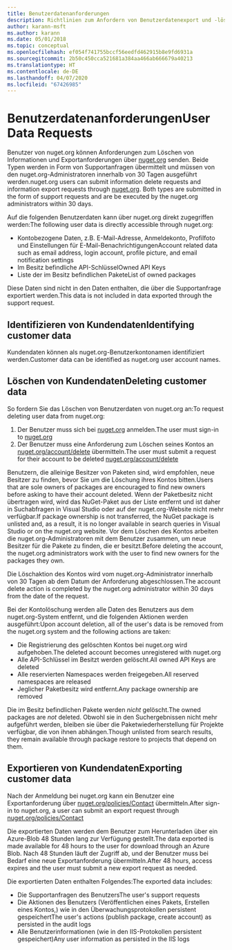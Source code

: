 ```yaml
---
title: Benutzerdatenanforderungen
description: Richtlinien zum Anfordern von Benutzerdatenexport und -löschung
author: karann-msft
ms.author: karann
ms.date: 05/01/2018
ms.topic: conceptual
ms.openlocfilehash: ef054f741755bccf56eedfd462915b8e9fd6931a
ms.sourcegitcommit: 2b50c450cca521681a384aa466ab666679a40213
ms.translationtype: HT
ms.contentlocale: de-DE
ms.lasthandoff: 04/07/2020
ms.locfileid: "67426985"
---
```

# <a name="user-data-requests"></a><span data-ttu-id="57ab4-103">Benutzerdatenanforderungen</span><span class="sxs-lookup"><span data-stu-id="57ab4-103">User Data Requests</span></span>

<span data-ttu-id="57ab4-104">Benutzer von nuget.org können Anforderungen zum Löschen von Informationen und Exportanforderungen über [nuget.org](https://www.nuget.org) senden. Beide Typen werden in Form von Supportanfragen übermittelt und müssen von den nuget.org-Administratoren innerhalb von 30 Tagen ausgeführt werden.</span><span class="sxs-lookup"><span data-stu-id="57ab4-104">nuget.org users can submit information delete requests and information export requests through [nuget.org](https://www.nuget.org). Both types are submitted in the form of support requests and are be executed by the nuget.org administrators within 30 days.</span></span>

<span data-ttu-id="57ab4-105">Auf die folgenden Benutzerdaten kann über nuget.org direkt zugegriffen werden:</span><span class="sxs-lookup"><span data-stu-id="57ab4-105">The following user data is directly accessible through nuget.org:</span></span>

* <span data-ttu-id="57ab4-106">Kontobezogene Daten, z.B. E-Mail-Adresse, Anmeldekonto, Profilfoto und Einstellungen für E-Mail-Benachrichtigungen</span><span class="sxs-lookup"><span data-stu-id="57ab4-106">Account related data such as email address, login account, profile picture, and email notification settings</span></span>
* <span data-ttu-id="57ab4-107">Im Besitz befindliche API-Schlüssel</span><span class="sxs-lookup"><span data-stu-id="57ab4-107">Owned API Keys</span></span>
* <span data-ttu-id="57ab4-108">Liste der im Besitz befindlichen Pakete</span><span class="sxs-lookup"><span data-stu-id="57ab4-108">List of owned packages</span></span>

<span data-ttu-id="57ab4-109">Diese Daten sind nicht in den Daten enthalten, die über die Supportanfrage exportiert werden.</span><span class="sxs-lookup"><span data-stu-id="57ab4-109">This data is not included in data exported through the support request.</span></span>

## <a name="identifying-customer-data"></a><span data-ttu-id="57ab4-110">Identifizieren von Kundendaten</span><span class="sxs-lookup"><span data-stu-id="57ab4-110">Identifying customer data</span></span>

<span data-ttu-id="57ab4-111">Kundendaten können als nuget.org-Benutzerkontonamen identifiziert werden.</span><span class="sxs-lookup"><span data-stu-id="57ab4-111">Customer data can be identified as nuget.org user account names.</span></span>

## <a name="deleting-customer-data"></a><span data-ttu-id="57ab4-112">Löschen von Kundendaten</span><span class="sxs-lookup"><span data-stu-id="57ab4-112">Deleting customer data</span></span>

<span data-ttu-id="57ab4-113">So fordern Sie das Löschen von Benutzerdaten von nuget.org an:</span><span class="sxs-lookup"><span data-stu-id="57ab4-113">To request deleting user data from nuget.org:</span></span>

1. <span data-ttu-id="57ab4-114">Der Benutzer muss sich bei [nuget.org](https://www.nuget.org) anmelden.</span><span class="sxs-lookup"><span data-stu-id="57ab4-114">The user must sign-in to [nuget.org](https://www.nuget.org)</span></span>
1. <span data-ttu-id="57ab4-115">Der Benutzer muss eine Anforderung zum Löschen seines Kontos an [nuget.org/account/delete](https://www.nuget.org/account/delete) übermitteln.</span><span class="sxs-lookup"><span data-stu-id="57ab4-115">The user must submit a request for their account to be deleted [nuget.org/account/delete](https://www.nuget.org/account/delete)</span></span>

<span data-ttu-id="57ab4-116">Benutzern, die alleinige Besitzer von Paketen sind, wird empfohlen, neue Besitzer zu finden, bevor Sie um die Löschung ihres Kontos bitten.</span><span class="sxs-lookup"><span data-stu-id="57ab4-116">Users that are sole owners of packages are encouraged to find new owners before asking to have their account deleted.</span></span> <span data-ttu-id="57ab4-117">Wenn der Paketbesitz nicht übertragen wird, wird das NuGet-Paket aus der Liste entfernt und ist daher in Suchabfragen in Visual Studio oder auf der nuget.org-Website nicht mehr verfügbar.</span><span class="sxs-lookup"><span data-stu-id="57ab4-117">If package ownership is not transferred, the NuGet package is unlisted and, as a result, it is no longer available in search queries in Visual Studio or on the nuget.org website.</span></span> <span data-ttu-id="57ab4-118">Vor dem Löschen des Kontos arbeiten die nuget.org-Administratoren mit dem Benutzer zusammen, um neue Besitzer für die Pakete zu finden, die er besitzt.</span><span class="sxs-lookup"><span data-stu-id="57ab4-118">Before deleting the account, the nuget.org administrators work with the user to find new owners for the packages they own.</span></span>

<span data-ttu-id="57ab4-119">Die Löschaktion des Kontos wird vom nuget.org-Administrator innerhalb von 30 Tagen ab dem Datum der Anforderung abgeschlossen.</span><span class="sxs-lookup"><span data-stu-id="57ab4-119">The account delete action is completed by the nuget.org administrator within 30 days from the date of the request.</span></span>

<span data-ttu-id="57ab4-120">Bei der Kontolöschung werden alle Daten des Benutzers aus dem nuget.org-System entfernt, und die folgenden Aktionen werden ausgeführt:</span><span class="sxs-lookup"><span data-stu-id="57ab4-120">Upon account deletion, all of the user's data is be removed from the nuget.org system and the following actions are taken:</span></span>

* <span data-ttu-id="57ab4-121">Die Registrierung des gelöschten Kontos bei nuget.org wird aufgehoben.</span><span class="sxs-lookup"><span data-stu-id="57ab4-121">The deleted account becomes unregistered with nuget.org</span></span>
* <span data-ttu-id="57ab4-122">Alle API-Schlüssel im Besitzt werden gelöscht.</span><span class="sxs-lookup"><span data-stu-id="57ab4-122">All owned API Keys are deleted</span></span>
* <span data-ttu-id="57ab4-123">Alle reservierten Namespaces werden freigegeben.</span><span class="sxs-lookup"><span data-stu-id="57ab4-123">All reserved namespaces are released</span></span>
* <span data-ttu-id="57ab4-124">Jeglicher Paketbesitz wird entfernt.</span><span class="sxs-lookup"><span data-stu-id="57ab4-124">Any package ownership are removed</span></span>

<span data-ttu-id="57ab4-125">Die im Besitz befindlichen Pakete werden *nicht* gelöscht.</span><span class="sxs-lookup"><span data-stu-id="57ab4-125">The owned packages are *not* deleted.</span></span> <span data-ttu-id="57ab4-126">Obwohl sie in den Suchergebnissen nicht mehr aufgeführt werden, bleiben sie über die Paketwiederherstellung für Projekte verfügbar, die von ihnen abhängen.</span><span class="sxs-lookup"><span data-stu-id="57ab4-126">Though unlisted from search results, they remain available through package restore to projects that depend on them.</span></span>

## <a name="exporting-customer-data"></a><span data-ttu-id="57ab4-127">Exportieren von Kundendaten</span><span class="sxs-lookup"><span data-stu-id="57ab4-127">Exporting customer data</span></span>

<span data-ttu-id="57ab4-128">Nach der Anmeldung bei nuget.org kann ein Benutzer eine Exportanforderung über [nuget.org/policies/Contact](https://www.nuget.org/policies/Contact) übermitteln.</span><span class="sxs-lookup"><span data-stu-id="57ab4-128">After sign-in to nuget.org, a user can submit an export request through [nuget.org/policies/Contact](https://www.nuget.org/policies/Contact)</span></span>

<span data-ttu-id="57ab4-129">Die exportierten Daten werden dem Benutzer zum Herunterladen über ein Azure-Blob 48 Stunden lang zur Verfügung gestellt.</span><span class="sxs-lookup"><span data-stu-id="57ab4-129">The data exported is made available for 48 hours to the user for download through an Azure Blob.</span></span> <span data-ttu-id="57ab4-130">Nach 48 Stunden läuft der Zugriff ab, und der Benutzer muss bei Bedarf eine neue Exportanforderung übermitteln.</span><span class="sxs-lookup"><span data-stu-id="57ab4-130">After 48 hours, access expires and the user must submit a new export request as needed.</span></span>

<span data-ttu-id="57ab4-131">Die exportierten Daten enthalten Folgendes:</span><span class="sxs-lookup"><span data-stu-id="57ab4-131">The exported data includes:</span></span>

* <span data-ttu-id="57ab4-132">Die Supportanfragen des Benutzers</span><span class="sxs-lookup"><span data-stu-id="57ab4-132">The user's support requests</span></span>
* <span data-ttu-id="57ab4-133">Die Aktionen des Benutzers (Veröffentlichen eines Pakets, Erstellen eines Kontos,) wie in den Überwachungsprotokollen persistent gespeichert</span><span class="sxs-lookup"><span data-stu-id="57ab4-133">The user's actions (publish package, create account) as persisted in the audit logs</span></span>
* <span data-ttu-id="57ab4-134">Alle Benutzerinformationen (wie in den IIS-Protokollen persistent gespeichert)</span><span class="sxs-lookup"><span data-stu-id="57ab4-134">Any user information as persisted in the IIS logs</span></span>

